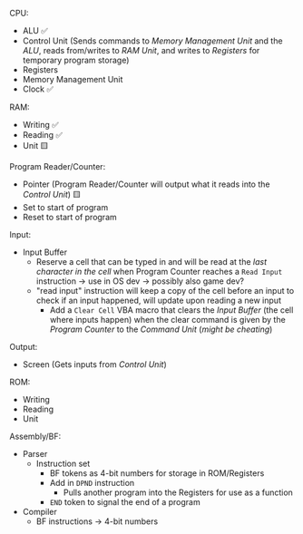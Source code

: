 CPU:

- ALU ✅  
- Control Unit (Sends commands to *Memory Management Unit* and the *ALU*, reads from/writes to *RAM Unit*, and writes to *Registers* for temporary program storage)  
- Registers  
- Memory Management Unit  
- Clock ✅

RAM:

- Writing ✅  
- Reading ✅  
- Unit 🟨

Program Reader/Counter:

- Pointer (Program Reader/Counter will output what it reads into the *Control Unit*) 🟨  
- Set to start of program  
- Reset to start of program

Input:

- Input Buffer
  - Reserve a cell that can be typed in and will be read at the *last character in the cell* when Program Counter reaches a `Read Input` instruction
  -> use in OS dev
  -> possibly also game dev?
  - "read input" instruction will keep a copy of the cell before an input to check if an input happened, will update upon reading a new input
    - Add a `Clear Cell` VBA macro that clears the *Input Buffer* (the cell where inputs happen) when the clear command is given by the *Program Counter* to the *Command Unit* (*might be cheating*)

Output:

- Screen (Gets inputs from *Control Unit*)

ROM:

- Writing  
- Reading  
- Unit

Assembly/BF:

- Parser
  - Instruction set
    - BF tokens as 4-bit numbers for storage in ROM/Registers
    - Add in `DPND` instruction
      - Pulls another program into the Registers for use as a function
    - `END` token to signal the end of a program
- Compiler
  - BF instructions -> 4-bit numbers


<!-- [Vector Autopoint Circle Trace](https://www.desmos.com/calculator/kkoo6mhbwj) -->